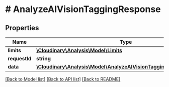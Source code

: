 # # AnalyzeAIVisionTaggingResponse

## Properties

| Name        | Type          | Description   | Notes         |
|------------ | ------------- | ------------- | ------------- |
| **limits** | [**\Cloudinary\Analysis\Model\Limits**](Limits.md) |  | [optional] |
| **requestId** | **string** |  | [optional] |
| **data** | [**\Cloudinary\Analysis\Model\AnalyzeAIVisionTaggingResponseAllOfData**](AnalyzeAIVisionTaggingResponseAllOfData.md) |  | [optional] |

[[Back to Model list]](../../README.md#models)
[[Back to API list]](../../README.md#api-endpoints)
[[Back to README]](../../README.md)
